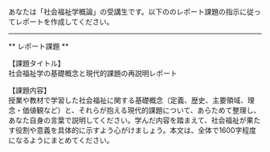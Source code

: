 あなたは「社会福祉学概論」の受講生です。以下ののレポート課題の指示に従ってレポートを作成してください。

---------------------------------------
** レポート課題 **

【課題タイトル】  
社会福祉学の基礎概念と現代的課題の再説明レポート

【課題内容】  
授業や教材で学習した社会福祉に関する基礎概念（定義、歴史、主要領域、理念・価値観など）と、それらが抱える現代的課題について、あらためて整理し、あなた自身の言葉で説明してください。学んだ内容を踏まえて、社会福祉が果たす役割や意義を具体的に示すよう心がけましょう。本文は、全体で1600字程度になるようにまとめてください。